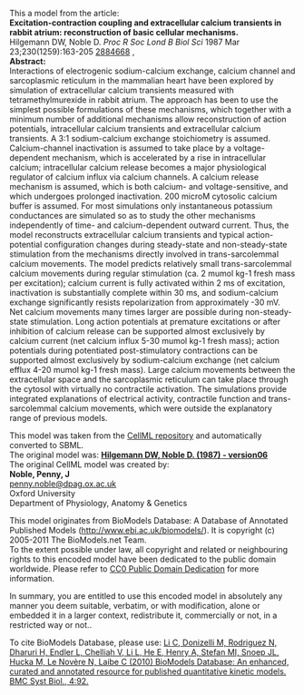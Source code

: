 

This a model from the article:  
**Excitation-contraction coupling and extracellular calcium transients in rabbit atrium: reconstruction of basic cellular mechanisms.**   
Hilgemann DW, Noble D. _Proc R Soc Lond B Biol Sci_ 1987 Mar
23;230(1259):163-205 [2884668](http://www.ncbi.nlm.nih.gov/pubmed/2884668) ,  
**Abstract:**   
Interactions of electrogenic sodium-calcium exchange, calcium channel and
sarcoplasmic reticulum in the mammalian heart have been explored by simulation
of extracellular calcium transients measured with tetramethylmurexide in
rabbit atrium. The approach has been to use the simplest possible formulations
of these mechanisms, which together with a minimum number of additional
mechanisms allow reconstruction of action potentials, intracellular calcium
transients and extracellular calcium transients. A 3:1 sodium-calcium exchange
stoichiometry is assumed. Calcium-channel inactivation is assumed to take
place by a voltage-dependent mechanism, which is accelerated by a rise in
intracellular calcium; intracellular calcium release becomes a major
physiological regulator of calcium influx via calcium channels. A calcium
release mechanism is assumed, which is both calcium- and voltage-sensitive,
and which undergoes prolonged inactivation. 200 microM cytosolic calcium
buffer is assumed. For most simulations only instantaneous potassium
conductances are simulated so as to study the other mechanisms independently
of time- and calcium-dependent outward current. Thus, the model reconstructs
extracellular calcium transients and typical action-potential configuration
changes during steady-state and non-steady-state stimulation from the
mechanisms directly involved in trans-sarcolemmal calcium movements. The model
predicts relatively small trans-sarcolemmal calcium movements during regular
stimulation (ca. 2 mumol kg-1 fresh mass per excitation); calcium current is
fully activated within 2 ms of excitation, inactivation is substantially
complete within 30 ms, and sodium-calcium exchange significantly resists
repolarization from approximately -30 mV. Net calcium movements many times
larger are possible during non-steady-state stimulation. Long action
potentials at premature excitations or after inhibition of calcium release can
be supported almost exclusively by calcium current (net calcium influx 5-30
mumol kg-1 fresh mass); action potentials during potentiated post-stimulatory
contractions can be supported almost exclusively by sodium-calcium exchange
(net calcium efflux 4-20 mumol kg-1 fresh mass). Large calcium movements
between the extracellular space and the sarcoplasmic reticulum can take place
through the cytosol with virtually no contractile activation. The simulations
provide integrated explanations of electrical activity, contractile function
and trans-sarcolemmal calcium movements, which were outside the explanatory
range of previous models.

This model was taken from the [CellML
repository](http://www.cellml.org/models) and automatically converted to SBML.  
The original model was: [ **Hilgemann DW, Noble D. (1987) - version06**
](http://www.cellml.org/models/hilgemann_noble_1987_version06)  
The original CellML model was created by:  
**Noble, Penny, J**   
penny.noble@dpag.ox.ac.uk  
Oxford University  
Department of Physiology, Anatomy & Genetics  

This model originates from BioModels Database: A Database of Annotated
Published Models (http://www.ebi.ac.uk/biomodels/). It is copyright (c)
2005-2011 The BioModels.net Team.  
To the extent possible under law, all copyright and related or neighbouring
rights to this encoded model have been dedicated to the public domain
worldwide. Please refer to [CC0 Public Domain
Dedication](http://creativecommons.org/publicdomain/zero/1.0/) for more
information.

In summary, you are entitled to use this encoded model in absolutely any
manner you deem suitable, verbatim, or with modification, alone or embedded it
in a larger context, redistribute it, commercially or not, in a restricted way
or not..  
  
To cite BioModels Database, please use: [Li C, Donizelli M, Rodriguez N,
Dharuri H, Endler L, Chelliah V, Li L, He E, Henry A, Stefan MI, Snoep JL,
Hucka M, Le Novère N, Laibe C (2010) BioModels Database: An enhanced, curated
and annotated resource for published quantitative kinetic models. BMC Syst
Biol., 4:92.](http://www.ncbi.nlm.nih.gov/pubmed/20587024)

